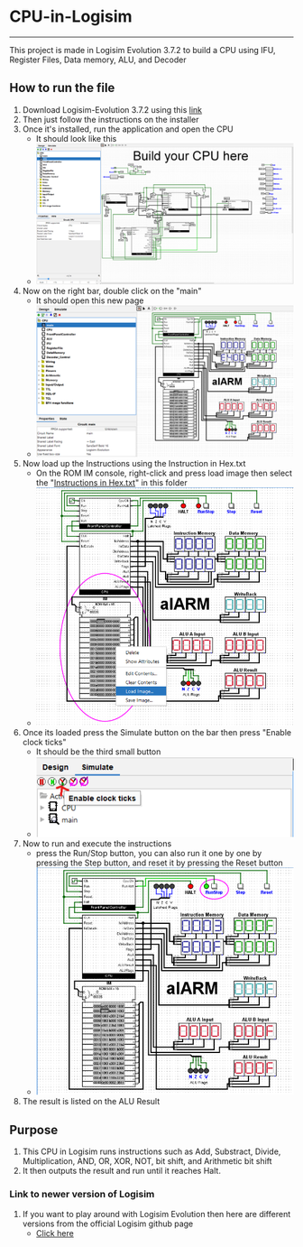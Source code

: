 # CPU-in-Logisim
---

This project is made in Logisim Evolution 3.7.2 to build a CPU using IFU, Register Files, Data memory, ALU, and Decoder

## How to run the file

1. Download Logisim-Evolution 3.7.2 using this [link](https://github.com/logisim-evolution/logisim-evolution/releases/download/v3.7.2/logisim-evolution-3.7.2.msi)
2. Then just follow the instructions on the installer
3. Once it's installed, run the application and open the CPU 
    * It should look like this 
    - ![CPU](<images/CPU page.png>)
4. Now on the right bar, double click on the "main" 
    * It should open this new page
    - ![Main](<images/main page.png>)
5. Now load up the Instructions using the Instruction in Hex.txt
    * On the ROM IM console, right-click and press load image then select the "[Instructions in Hex.txt](<Instructions in Hex.txt>)" in this folder
    - ![Load](images/Load.png)
6. Once its loaded press the Simulate button on the bar then press "Enable clock ticks" 
    * It should be the third small button
    - ![Simulate](images/Simulate.png)
7. Now to run and execute the instructions 
    * press the Run/Stop button, you can also run it one by one by pressing the Step button, and reset it by pressing the Reset button
    - ![Run](images/Run.png)
8. The result is listed on the ALU Result 


## Purpose

1. This CPU in Logisim runs instructions such as Add, Substract, Divide, Multiplication, AND, OR, XOR, NOT, bit shift, and Arithmetic bit shift
2. It then outputs the result and run until it reaches Halt. 

### Link to newer version of Logisim
1. If you want to play around with Logisim Evolution then here are different versions from the official Logisim github page
    - [Click here](https://github.com/logisim-evolution/logisim-evolution/releases)